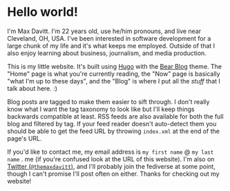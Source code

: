 # Hello world!

I'm Max Davitt. I'm 22 years old, use he/him pronouns, and live near Cleveland, OH, USA. I've been interested in software development for a large chunk of my life and it's what keeps me employed. Outside of that I also enjoy learning about business, journalism, and media production.

This is my little website. It's built using [Hugo](https://gohugo.io/) with the [Bear Blog](https://themes.gohugo.io/themes/hugo-bearblog/) theme. The "Home" page is what you're currently reading, the "Now" page is basically "what I'm up to these days", and the "Blog" is where I put all the _stuff_ that I talk about here. :)

Blog posts are tagged to make them easier to sift through. I don't really know what I want the tag taxonomy to look like but I'll keep things backwards compatible at least. RSS feeds are also available for both the full blog and filtered by tag. If your feed reader doesn't auto-detect them you should be able to get the feed URL by throwing `index.xml` at the end of the page's URL. 

If you'd like to contact me, my email address is `my first name`&nbsp;@&nbsp;`my last name`&nbsp;.&nbsp;me (if you're confused look at the URL of this website). I'm also on [Twitter (`@themaxdavitt`)](https://twitter.com/themaxdavitt), and I'll probably join the fediverse at some point, though I can't promise I'll post often on either. Thanks for checking out my website!
